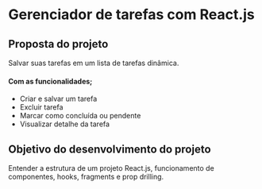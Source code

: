 # Gerenciador de tarefas com React.js

## Proposta do projeto

Salvar suas tarefas em um lista de tarefas dinâmica.

#### Com as funcionalidades;

- Criar e salvar um tarefa
- Excluir tarefa
- Marcar como concluída ou pendente
- Visualizar detalhe da tarefa

## Objetivo do desenvolvimento do projeto

Entender a estrutura de um projeto React.js, funcionamento de componentes, hooks, fragments e prop drilling.
